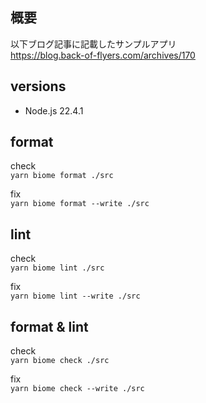 ## 概要
以下ブログ記事に記載したサンプルアプリ  
https://blog.back-of-flyers.com/archives/170

## versions
- Node.js 22.4.1

## format
check  
`yarn biome format ./src`

fix  
`yarn biome format --write ./src`

## lint
check  
`yarn biome lint ./src`

fix  
`yarn biome lint --write ./src`

## format & lint
check  
`yarn biome check ./src`

fix  
`yarn biome check --write ./src`

